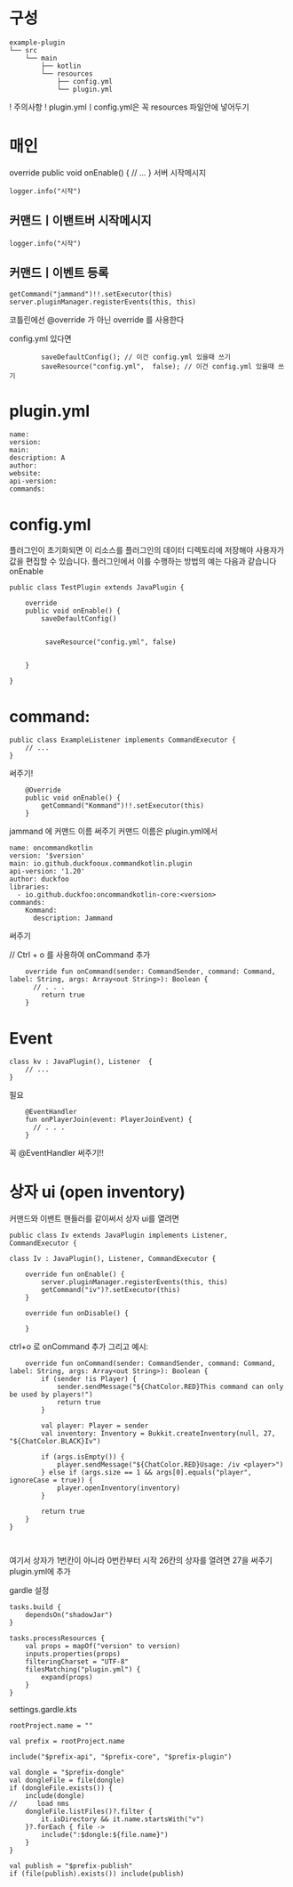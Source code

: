 # 구성
```
example-plugin
└── src
    └── main
        ├── kotlin  
        └── resources
            ├── config.yml
            └── plugin.yml
```
! 주의사항 !
plugin.ymlㅣconfig.yml은  꼭 resources 파일안에 넣어두기

# 매인
override
    public void onEnable() {
    // ...
    }
서버 시작메시지
```
logger.info("시작")
```
## 커맨드ㅣ이밴트버 시작메시지
```
logger.info("시작")
```
## 커맨드ㅣ이벤트 등록
```
getCommand("jammand")!!.setExecutor(this)
server.pluginManager.registerEvents(this, this)
```




코틀린에선 @override 가 아닌  override 를 사용한다 



config.yml 있다면
```
        saveDefaultConfig(); // 이건 config.yml 있을때 쓰기
        saveResource("config.yml",  false); // 이건 config.yml 있을때 쓰기
```




# plugin.yml
```
name: 
version: 
main: 
description: A
author: 
website: 
api-version:
commands:
```

# config.yml
플러그인이 초기화되면 이 리소스를 플러그인의 데이터 디렉토리에 저장해야 사용자가 값을 편집할 수 있습니다. 플러그인에서 이를 수행하는 방법의 예는 다음과 같습니다 onEnable

```
public class TestPlugin extends JavaPlugin {

    override
    public void onEnable() {
        saveDefaultConfig()

        
         saveResource("config.yml", false)

        
    }

}
```


# command:

```
public class ExampleListener implements CommandExecutor {
    // ...
}
```
써주기!
```
    @Override
    public void onEnable() {
        getCommand("Kommand")!!.setExecutor(this)
    }

```
jammand 에 커맨드 이름 써주기 커맨드 이름은 plugin.yml에서
```
name: oncommandkotlin
version: '$version'
main: io.github.duckfooux.commandkotlin.plugin
api-version: '1.20'
author: duckfoo
libraries:
  - io.github.duckfoo:oncommandkotlin-core:<version>
commands:
    Kommand:
      description: Jammand
```
써주기

// Ctrl + o 를 사용하여 onCommand  추가 
```
    override fun onCommand(sender: CommandSender, command: Command, label: String, args: Array<out String>): Boolean {
      // . . .
        return true
    }
```




# Event
```
class kv : JavaPlugin(), Listener  {
    // ...
}
```
  
필요 
```
    @EventHandler
    fun onPlayerJoin(event: PlayerJoinEvent) {
      // . . .
    }

```
 꼭 @EventHandler 써주기!!
# 상자 ui (open inventory)
커맨드와 이밴트 핸들러를 같이써서  상자 ui를 열려면
```
public class Iv extends JavaPlugin implements Listener, CommandExecutor {

class Iv : JavaPlugin(), Listener, CommandExecutor {

    override fun onEnable() {
        server.pluginManager.registerEvents(this, this)
        getCommand("iv")?.setExecutor(this)
    }

    override fun onDisable() {

    }
```

ctrl+o 로 onCommand 추가 그리고 예시:

```
    override fun onCommand(sender: CommandSender, command: Command, label: String, args: Array<out String>): Boolean {
        if (sender !is Player) {
            sender.sendMessage("${ChatColor.RED}This command can only be used by players!")
            return true
        }

        val player: Player = sender
        val inventory: Inventory = Bukkit.createInventory(null, 27, "${ChatColor.BLACK}Iv")

        if (args.isEmpty()) {
            player.sendMessage("${ChatColor.RED}Usage: /iv <player>")
        } else if (args.size == 1 && args[0].equals("player", ignoreCase = true)) {
            player.openInventory(inventory)
        }

        return true
    }
}



```
여기서 상자가 1번칸이 아니라 0번칸부터 시작 
26칸의 상자를 열려면 27을 써주기 
plugin.yml에 추가 


gardle 설정 
```
tasks.build {
    dependsOn("shadowJar")
}

tasks.processResources {
    val props = mapOf("version" to version)
    inputs.properties(props)
    filteringCharset = "UTF-8"
    filesMatching("plugin.yml") {
        expand(props)
    }
}
```
settings.gardle.kts 
```
rootProject.name = ""

val prefix = rootProject.name

include("$prefix-api", "$prefix-core", "$prefix-plugin")

val dongle = "$prefix-dongle"
val dongleFile = file(dongle)
if (dongleFile.exists()) {
    include(dongle)
//     load nms
    dongleFile.listFiles()?.filter {
        it.isDirectory && it.name.startsWith("v")
    }?.forEach { file ->
        include(":$dongle:${file.name}")
    }
}

val publish = "$prefix-publish"
if (file(publish).exists()) include(publish)
```



 
